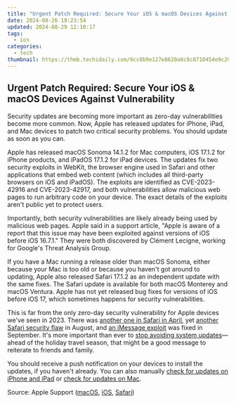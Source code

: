 ```yaml
---
title: "Urgent Patch Required: Secure Your iOS & macOS Devices Against Vulnerability"
date: 2024-08-26 19:23:54
updated: 2024-08-29 12:10:17
tags:
  - ios
categories:
  - tech
thumbnail: https://thmb.techidaily.com/9cc6b9e127e8620a8c8c8710454e9c29c9fd332bb80288c9b2f1c26ecf61a151.jpg
---
```


## Urgent Patch Required: Secure Your iOS & macOS Devices Against Vulnerability

Security updates are becoming more important as zero-day vulnerabilities become more common. Now, Apple has released updates for iPhone, iPad, and Mac devices to patch two critical security problems. You should update as soon as you can.

 Apple has released macOS Sonoma 14.1.2 for Mac computers, iOS 17.1.2 for iPhone products, and iPadOS 17.1.2 for iPad devices. The updates fix two security exploits in WebKit, the browser engine used in Safari and other applications that embed web content (which includes all third-party browsers on iOS and iPadOS). The exploits are identified as CVE-2023-42916 and CVE-2023-42917, and both vulnerabilities allow malicious web pages to run arbitrary code on your device. The exact details of the exploits aren't public yet to protect users.

 Importantly, both security vulnerabilities are likely already being used by malicious web pages. Apple said in a support article, "Apple is aware of a report that this issue may have been exploited against versions of iOS before iOS 16.7.1." They were both discovered by Clément Lecigne, working for Google's Threat Analysis Group.

 If you have a Mac running a release older than macOS Sonoma, either because your Mac is too old or because you haven't got around to updating, Apple also released Safari 17.1.2 as an independent update with the same fixes. The Safari update is available for both macOS Monterey and macOS Ventura. Apple has not yet released bug fixes for versions of iOS before iOS 17, which sometimes happens for security vulnerabilities.

 This is far from the only zero-day security vulnerability for Apple devices we've seen in 2023\. There was [another one in Safari in April](https://mondly-stories.techidaily.com/navigate-the-czech-language-web-based-quickly-and-comfortably/), yet [another Safari security flaw](https://youtube-help.techidaily.com/in-2024-infographic-top-insights-into-fifa-football-videos-on-youtube/) in August, and [an iMessage exploit](https://tech-revival.techidaily.com/mastering-the-latest-guide-to-utilizing-anthropics-claudes-3-ai-prompt-haven/) was fixed in September. It's more important than ever to [stop avoiding system updates](https://some-approaches.techidaily.com/the-secrets-to-polished-photo-edits-in-canva-for-2024/)—ahead of the holiday travel season, that might be a good message to reiterate to friends and family.

 You should receive a push notification on your devices to install the updates, if you haven't already. You can also manually [check for updates on iPhone and iPad](https://screen-video-capture.techidaily.com/updated-in-2024-premium-webcam-guide-5-best-options-with-mic-integration/) or [check for updates on Mac](https://phone-solutions.techidaily.com/device-unlock-infinix-smart-8-hd-by-drfone-android-unlock-android-unlock/).

 Source: Apple Support ([macOS](https://support.apple.com/kb/HT214032), [iOS](https://support.apple.com/kb/HT214031), [Safari](https://support.apple.com/kb/HT214033))

<ins class="adsbygoogle"
     style="display:block"
     data-ad-format="autorelaxed"
     data-ad-client="ca-pub-7571918770474297"
     data-ad-slot="1223367746"></ins>



<ins class="adsbygoogle"
     style="display:block"
     data-ad-client="ca-pub-7571918770474297"
     data-ad-slot="8358498916"
     data-ad-format="auto"
     data-full-width-responsive="true"></ins>
